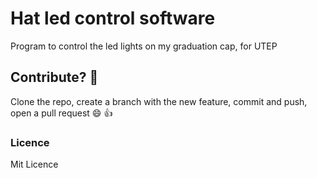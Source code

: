 # Hat led control software
Program to control the led lights on my graduation cap, for UTEP

## Contribute? :thinking:
Clone the repo, create a branch with the new feature, commit and push, open a pull request :smile: :+1:

### Licence
Mit Licence
